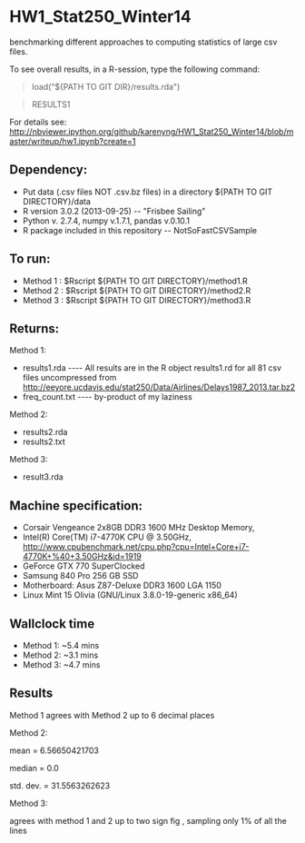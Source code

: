 HW1_Stat250_Winter14
====================

benchmarking different approaches to computing statistics of large csv files.

To see overall results, in a R-session, type the following command:
> load("${PATH TO GIT DIR}/results.rda") 

> RESULTS1

For details see:
http://nbviewer.ipython.org/github/karenyng/HW1_Stat250_Winter14/blob/master/writeup/hw1.ipynb?create=1


Dependency:
----------
* Put data (.csv files NOT .csv.bz files) in a directory ${PATH TO GIT DIRECTORY}/data 
* R version 3.0.2 (2013-09-25) -- "Frisbee Sailing"
* Python v. 2.7.4, numpy v.1.7.1, pandas v.0.10.1  
* R package included in this repository -- NotSoFastCSVSample 

To run:
-----
* Method 1 : $Rscript ${PATH TO GIT DIRECTORY}/method1.R 
* Method 2 : $Rscript ${PATH TO GIT DIRECTORY}/method2.R 
* Method 3 : $Rscript ${PATH TO GIT DIRECTORY}/method3.R 


Returns:
----
Method 1: 
* results1.rda ---- All results are in the R object results1.rd for all 81
  csv files uncompressed from
  http://eeyore.ucdavis.edu/stat250/Data/Airlines/Delays1987_2013.tar.bz2 
* freq_count.txt ---- by-product of my laziness

Method 2: 
* results2.rda
* results2.txt

Method 3: 
* result3.rda

Machine specification: 
---------------------
  * Corsair Vengeance 2x8GB DDR3 1600 MHz Desktop Memory, 
  * Intel(R) Core(TM) i7-4770K CPU @ 3.50GHz,
http://www.cpubenchmark.net/cpu.php?cpu=Intel+Core+i7-4770K+%40+3.50GHz&id=1919
  * GeForce GTX 770 SuperClocked
  * Samsung 840 Pro 256 GB SSD
  * Motherboard: Asus Z87-Deluxe DDR3 1600 LGA 1150 
  * Linux Mint 15 Olivia (GNU/Linux 3.8.0-19-generic x86_64)

Wallclock time 
-----
* Method 1: ~5.4 mins 
* Method 2: ~3.1 mins
* Method 3: ~4.7 mins

Results
----
Method 1 agrees with Method 2 up to 6 decimal places


Method 2: 

mean = 6.56650421703

median = 0.0

std. dev. = 31.5563262623

Method 3: 

agrees with method 1 and 2 up to two sign fig , sampling only 1% of all the
lines
